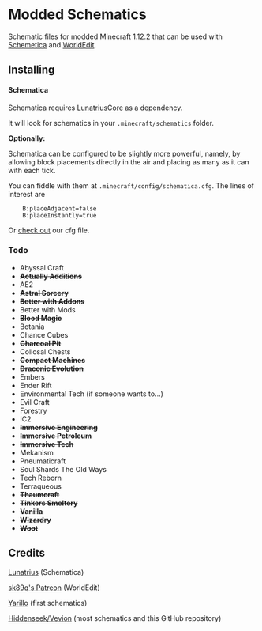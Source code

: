 # Modded Schematics

Schematic files for modded Minecraft 1.12.2 that can be used with
[Schemetica](https://minecraft.curseforge.com/projects/schematica) and
[WorldEdit](https://minecraft.curseforge.com/projects/worldedit).

## Installing

#### Schematica

Schematica requires [LunatriusCore](https://minecraft.curseforge.com/projects/lunatriuscore) as a dependency.

It will look for schematics in your `.minecraft/schematics` folder.

**Optionally:**

Schematica can be configured to be slightly more powerful, namely, by allowing block placements directly in the air and placing as many as it can with each tick.

You can fiddle with them at `.minecraft/config/schematica.cfg`. The lines of interest are

```
	B:placeAdjacent=false
	B:placeInstantly=true
```

Or [check out](https://github.com/eddoww/modded-schematics/releases/download/v1.2/schematica.cfg) our cfg file.

### Todo

* Abyssal Craft
* **~~Actually Additions~~**
* AE2
* **~~Astral Sorcery~~**
* **~~Better with Addons~~**
* Better with Mods
* **~~Blood Magic~~**
* Botania
* Chance Cubes
* **~~Charcoal Pit~~**
* Collosal Chests
* **~~Compact Machines~~**
* **~~Draconic Evolution~~**
* Embers
* Ender Rift
* Environmental Tech (if someone wants to...)
* Evil Craft
* Forestry
* IC2
* **~~Immersive Engineering~~**
* **~~Immersive Petroleum~~**
* **~~Immersive Tech~~**
* Mekanism
* Pneumaticraft
* Soul Shards The Old Ways
* Tech Reborn
* Terraqueous
* **~~Thaumcraft~~**
* **~~Tinkers Smeltery~~**
* **~~Vanilla~~**
* **~~Wizardry~~**
* **~~Woot~~**


## Credits

[Lunatrius](https://github.com/Lunatrius) (Schematica)

[sk89q's Patreon](https://www.patreon.com/sk89q) (WorldEdit)

[Yarillo](https://www.reddit.com/user/Yarillo) (first schematics)

[Hiddenseek/Vevion](https://ugcraft.com) (most schematics and this GitHub repository)
